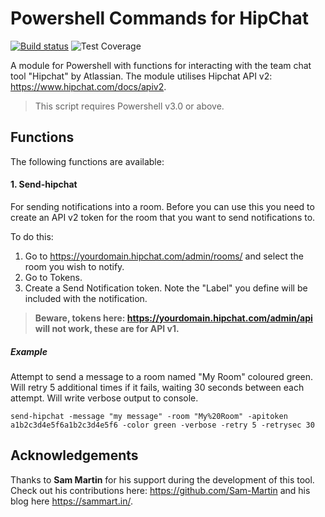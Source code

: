 # Powershell Commands for HipChat

[![Build status](https://ci.appveyor.com/api/projects/status/rxkq4eo889syrm0d?svg=true)](https://ci.appveyor.com/project/markwragg/powershell-hipchat) ![Test Coverage](https://img.shields.io/badge/coverage-63%25-orange.svg?maxAge=60)

A module for Powershell with functions for interacting with the team chat tool "Hipchat" by Atlassian. The module utilises Hipchat API v2: https://www.hipchat.com/docs/apiv2.

> This script requires Powershell v3.0 or above.

## Functions
The following functions are available:

#### 1. Send-hipchat
For sending notifications into a room. Before you can use this you need to create an API v2 token for the room that you want to send notifications to. 

To do this:

1. Go to https://yourdomain.hipchat.com/admin/rooms/ and select the room you wish to notify.
2. Go to Tokens.
3. Create a Send Notification token. Note the "Label" you define will be included with the notification.

> **Beware, tokens here: https://yourdomain.hipchat.com/admin/api will not work, these are for API v1.**

##### Example
Attempt to send a message to a room named "My Room" coloured green. Will retry 5 additional times if it fails, waiting 30 seconds between each attempt. Will write verbose output to console.
```
send-hipchat -message "my message" -room "My%20Room" -apitoken a1b2c3d4e5f6a1b2c3d4e5f6 -color green -verbose -retry 5 -retrysec 30
```
## Acknowledgements
Thanks to **Sam Martin** for his support during the development of this tool. Check out his contributions here: https://github.com/Sam-Martin and his blog here https://sammart.in/.
